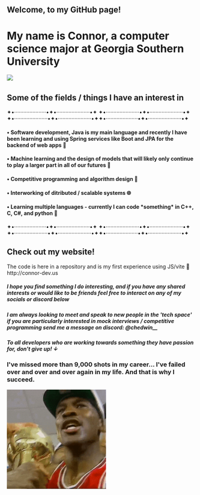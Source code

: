 ## Welcome, to my GitHub page! 
<h1>My name is Connor, a computer science major at Georgia Southern University</h1>
<img src=https://github.com/connorGS9/connorGS9/blob/main/Georgia%20Southern%20Drone%20GIF%20by%20Georgia%20Southern%20University%20-%20Auxiliary%20Services%20(1).gif/>

<h2>Some of the fields / things I have an interest in</h2>
✦•·····················•✦•······················•✦ ✦•······················•✦•······················•✦ ✦•······················•✦•······················•✦✦•·····················•✦•······················•✦ 

  <h4>• Software development, Java is my main language and recently I have been learning and using Spring services like Boot and JPA for the backend of web apps 🍵</h4>
  <h4>• Machine learning and the design of models that will likely only continue to play a larger part in all of our futures 🤖</h4>
  <h4>• Competitive programming and algorithm design 🏅</h4>
  <h4>• Interworking of ditributed / scalable systems 🌐</h4>
  <h4>• Learning multiple languages - currently I can code *something* in C++, C, C#, and python 🐍</h4>

  ✦•·····················•✦•······················•✦ ✦•······················•✦•······················•✦ ✦•······················•✦•······················•✦✦•·····················•✦•······················•✦ 

  <h2>Check out my website!</h2>
  <p>The code is here in a repository and is my first experience using JS/vite 🙂
                         http://connor-dev.us
  </p>

  <h5>I hope you find something I do interesting, and if you have any shared interests or would like to be friends feel free to interact on any of my socials or discord below</h5>
  <h5>I am always looking to meet and speak to new people in the 'tech space' if you are particularly interested in mock interviews / competitive programming send me a message on discord: @chedwin__ </h5>

<h5>To all developers who are working towards something they have passion for, don't give up! ↓</h5>
<h3>I've missed more than 9,000 shots in my career... I've failed over and over and over again in my life. And that is why I succeed.</h3>
<img src=https://github.com/connorGS9/connorGS9/blob/main/Chicago%20Bulls%20Sport%20GIF%20by%20NBA.gif/>






